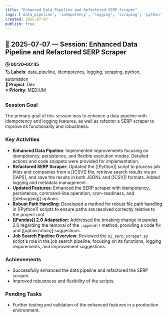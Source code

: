 ```yaml
---
title: "Enhanced Data Pipeline and Refactored SERP Scraper"
tags: ['data_pipeline', 'idempotency', 'logging', 'scraping', 'python', 'automation']
created: 2025-07-07
publish: true
---
```


## 📅 2025-07-07 — Session: Enhanced Data Pipeline and Refactored SERP Scraper

**🕒 00:20–00:45**  
**🏷️ Labels**: data_pipeline, idempotency, logging, scraping, python, automation  
**📂 Project**: Dev  
**⭐ Priority**: MEDIUM  


### Session Goal
The primary goal of this session was to enhance a data pipeline with idempotency and logging features, as well as refactor a SERP scraper to improve its functionality and robustness.

### Key Activities
- **Enhanced Data Pipeline**: Implemented improvements focusing on idempotency, persistence, and flexible execution modes. Detailed actions and code snippets were provided for implementation.
- **Refactored SERP Scraper**: Updated the [[Python]] script to process job titles and companies from a [[CSV]] file, retrieve search results via an [[API]], and save the results in both JSONL and [[CSV]] formats. Added logging and metadata management.
- **Updated Features**: Enhanced the SERP scraper with idempotency, persistence, command-line operation, cron-readiness, and [[debugging]] options.
- **Robust Path Handling**: Developed a method for robust file path handling in [[Python]] scripts to ensure paths are resolved correctly relative to the project root.
- **[[Pandas]] 2.0 Adaptation**: Addressed the breaking change in pandas 2.0 regarding the removal of the `.append()` method, providing a code fix and [[optimization]] suggestions.
- **Job Search Pipeline Overview**: Reviewed the `01_serp_scraper.py` script's role in the job search pipeline, focusing on its functions, logging requirements, and improvement suggestions.

### Achievements
- Successfully enhanced the data pipeline and refactored the SERP scraper.
- Improved robustness and flexibility of the scripts.

### Pending Tasks
- Further testing and validation of the enhanced features in a production environment.
